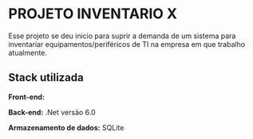 # PROJETO INVENTARIO X  

Esse projeto se deu inicio para suprir a demanda de um sistema para inventariar equipamentos/periféricos de TI na empresa em que trabalho atualmente.


## Stack utilizada

**Front-end:** 

**Back-end:** .Net versão 6.0

**Armazenamento de dados:** SQLite
